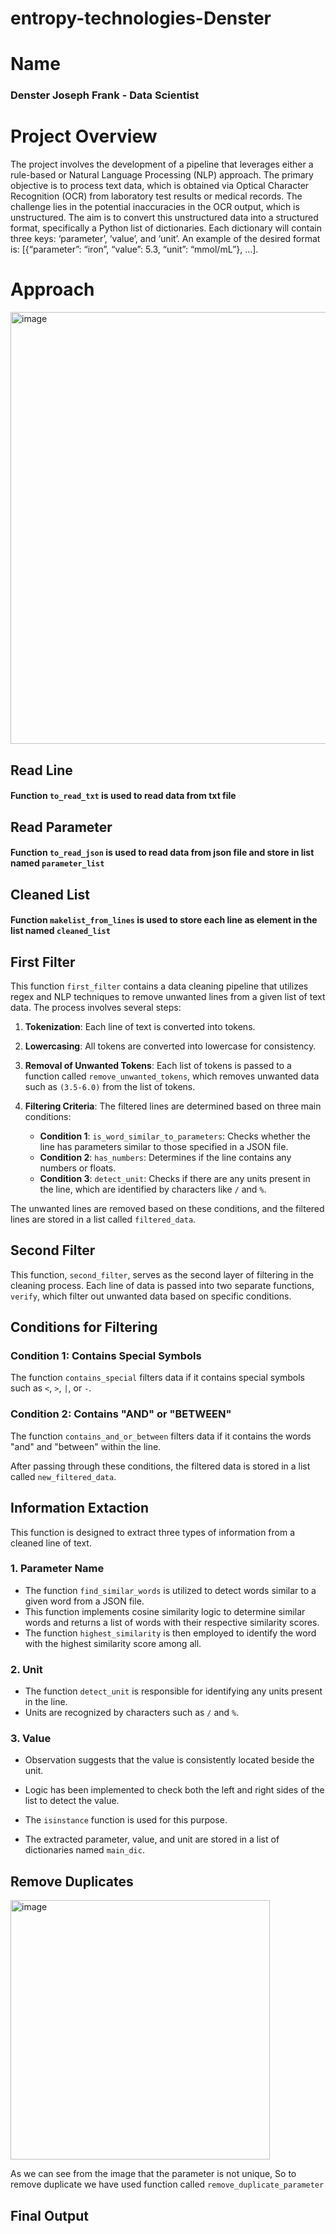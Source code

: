# entropy-technologies-Denster
# Name
### Denster Joseph Frank - Data Scientist
# Project Overview
The project involves the development of a pipeline that leverages either a rule-based or Natural Language Processing (NLP) approach. The primary objective is to process text data, which is obtained via Optical Character Recognition (OCR) from laboratory test results or medical records. The challenge lies in the potential inaccuracies in the OCR output, which is unstructured. The aim is to convert this unstructured data into a structured format, specifically a Python list of dictionaries. Each dictionary will contain three keys: ‘parameter’, ‘value’, and ‘unit’. An example of the desired format is: [{“parameter”: “iron”, “value”: 5.3, “unit”: “mmol/mL”}, …].
# Approach
<img width="691" alt="image" src="https://github.com/densterfrank/entropy-technologies-Denster/assets/87901837/345c9311-1a42-47c4-9b83-ce32ab7ff98a">


## Read Line
#### Function `to_read_txt` is used to read data from txt file

## Read Parameter
#### Function `to_read_json` is used to read data from json file and store in list named `parameter_list`

## Cleaned List
#### Function `makelist_from_lines` is used to store each line as element in the list named `cleaned_list`

## First Filter
This function  `first_filter` contains a data cleaning pipeline that utilizes regex and NLP techniques to remove unwanted lines from a given list of text data. The process involves several steps:

1. **Tokenization**: Each line of text is converted into tokens.
2. **Lowercasing**: All tokens are converted into lowercase for consistency.
3. **Removal of Unwanted Tokens**: Each list of tokens is passed to a function called `remove_unwanted_tokens`, which removes unwanted data such as `(3.5-6.0)` from the list of tokens.
4. **Filtering Criteria**: The filtered lines are determined based on three main conditions:

   - **Condition 1**: `is_word_similar_to_parameters`: Checks whether the line has parameters similar to those specified in a JSON file.
   - **Condition 2**: `has_numbers`: Determines if the line contains any numbers or floats.
   - **Condition 3**: `detect_unit`: Checks if there are any units present in the line, which are identified by characters like `/` and `%`.

The unwanted lines are removed based on these conditions, and the filtered lines are stored in a list called `filtered_data`.

## Second Filter
This function, `second_filter`, serves as the second layer of filtering in the cleaning process. Each line of data is passed into two separate functions, `verify`, which filter out unwanted data based on specific conditions.

## Conditions for Filtering

### Condition 1: Contains Special Symbols

The function `contains_special` filters data if it contains special symbols such as `<`, `>`, `|`, or `-`. 

### Condition 2: Contains "AND" or "BETWEEN"

The function `contains_and_or_between` filters data if it contains the words "and" and "between" within the line.

After passing through these conditions, the filtered data is stored in a list called `new_filtered_data`.

## Information Extaction
This function is designed to extract three types of information from a cleaned line of text.

### 1. Parameter Name
- The function `find_similar_words` is utilized to detect words similar to a given word from a JSON file.
- This function implements cosine similarity logic to determine similar words and returns a list of words with their respective similarity scores.
- The function `highest_similarity` is then employed to identify the word with the highest similarity score among all.

### 2. Unit
- The function `detect_unit` is responsible for identifying any units present in the line.
- Units are recognized by characters such as `/` and `%`.

### 3. Value
- Observation suggests that the value is consistently located beside the unit.
- Logic has been implemented to check both the left and right sides of the list to detect the value.
- The `isinstance` function is used for this purpose.

- The extracted parameter, value, and unit are stored in a list of dictionaries named `main_dic`.

## Remove Duplicates
<img width="415" alt="image" src="https://github.com/densterfrank/entropy-technologies-Denster/assets/87901837/6e5c501b-bfd0-413c-8db5-2d520f306cd7">


As we can see from the image that the parameter is not unique, So to remove duplicate we have used function called `remove_duplicate_parameter`
## Final Output

